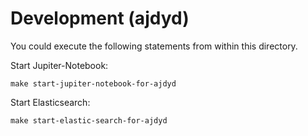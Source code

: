 # Development (ajdyd)

You could execute the following statements from within this directory.

Start Jupiter-Notebook:
```
make start-jupiter-notebook-for-ajdyd
```

Start Elasticsearch:
```
make start-elastic-search-for-ajdyd
```
